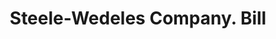 ---
doi: 10.7916/D8ZW2XW8
date_other: '1906'
date_other_textual: '1906'
form: printed ephemera
genre:
- Invoices
name:
- Steele-Wedeles Company
object_in_context_url: https://biggert.cul.columbia.edu/items/view/ave_biggert_00252
subject_hierarchical_geographic:
- Chicago, Illinois, United States
subject_name:
- Steele-Wedeles Company
title: Steele-Wedeles Company. Bill
sort_title: Steele-Wedeles Company. Bill
call_number: ave_biggert_00252
coordinates:
- 41.83694444444445,-87.68472222222222
pid: ave_biggert_00252
identifiers: ave_biggert_00252
canvas_id: ldpd:395527
permalink: "/items/ave_biggert_00252/"
layout: iiif-image-page
---